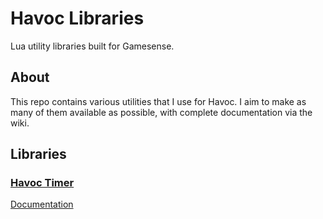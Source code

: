# Havoc Libraries
Lua utility libraries built for Gamesense.

## About
This repo contains various utilities that I use for Havoc. I aim to make as many of them available as possible, with complete documentation via the wiki.

## Libraries
### [Havoc Timer](https://github.com/KessieHeldieheren/havoc-libraries/blob/master/havoc_timer.lua)
[Documentation](https://github.com/KessieHeldieheren/havoc-libraries/wiki/Havoc-Timer)
